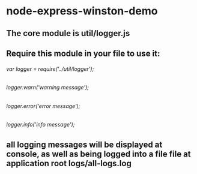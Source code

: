 # node-express-winston-demo

## The core module is util/logger.js
## Require this module in your file to use it:
###### var logger = require('../util/logger');
###### logger.warn('warning message');
###### logger.error('error message');
###### logger.info('info message');

## all logging messages will be displayed at console, as well as being logged into a file file at application root logs/all-logs.log
